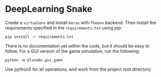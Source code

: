 # DeepLearning Snake

Create a `virtualenv` and install `Keras` with `Theano` backend. Then install the requirements specified in the `requirements.txt` using pip:

    pip install -r requirements.txt

There is no documentation yet within the code, but it should be easy to follow. For a GUI version of the game simulation, run the following:

    python -m dlsnake.gui_game

Use python3 for all operations, and work from the project root directory.
